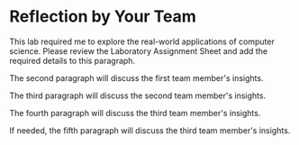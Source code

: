 # Reflection by Your Team

This lab required me to explore the real-world applications of computer science.
Please review the Laboratory Assignment Sheet and add the required details to
this paragraph.

The second paragraph will discuss the first team member's insights.

The third paragraph will discuss the second team member's insights.

The fourth paragraph will discuss the third team member's insights.

If needed, the fifth paragraph will discuss the third team member's insights.
